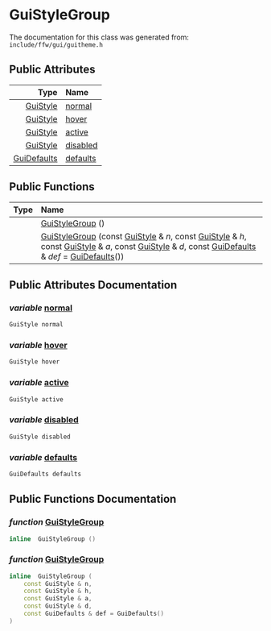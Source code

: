 GuiStyleGroup
===================================


The documentation for this class was generated from: `include/ffw/gui/guitheme.h`



## Public Attributes

| Type | Name |
| -------: | :------- |
|  [GuiStyle](ffw_GuiStyle.html) | [normal](#cf9796a2) |
|  [GuiStyle](ffw_GuiStyle.html) | [hover](#3ce44eb4) |
|  [GuiStyle](ffw_GuiStyle.html) | [active](#b6bf7152) |
|  [GuiStyle](ffw_GuiStyle.html) | [disabled](#cc23f082) |
|  [GuiDefaults](ffw_GuiDefaults.html) | [defaults](#31ad7ebd) |


## Public Functions

| Type | Name |
| -------: | :------- |
|   | [GuiStyleGroup](#77c84dab) ()  |
|   | [GuiStyleGroup](#91ee4bbb) (const [GuiStyle](ffw_GuiStyle.html) & _n_, const [GuiStyle](ffw_GuiStyle.html) & _h_, const [GuiStyle](ffw_GuiStyle.html) & _a_, const [GuiStyle](ffw_GuiStyle.html) & _d_, const [GuiDefaults](ffw_GuiDefaults.html) & _def_ = [GuiDefaults](ffw_GuiDefaults.html)())  |


## Public Attributes Documentation

### _variable_ <a id="cf9796a2" href="#cf9796a2">normal</a>

```cpp
GuiStyle normal
```



### _variable_ <a id="3ce44eb4" href="#3ce44eb4">hover</a>

```cpp
GuiStyle hover
```



### _variable_ <a id="b6bf7152" href="#b6bf7152">active</a>

```cpp
GuiStyle active
```



### _variable_ <a id="cc23f082" href="#cc23f082">disabled</a>

```cpp
GuiStyle disabled
```



### _variable_ <a id="31ad7ebd" href="#31ad7ebd">defaults</a>

```cpp
GuiDefaults defaults
```





## Public Functions Documentation

### _function_ <a id="77c84dab" href="#77c84dab">GuiStyleGroup</a>

```cpp
inline  GuiStyleGroup () 
```



### _function_ <a id="91ee4bbb" href="#91ee4bbb">GuiStyleGroup</a>

```cpp
inline  GuiStyleGroup (
    const GuiStyle & n,
    const GuiStyle & h,
    const GuiStyle & a,
    const GuiStyle & d,
    const GuiDefaults & def = GuiDefaults()
) 
```





